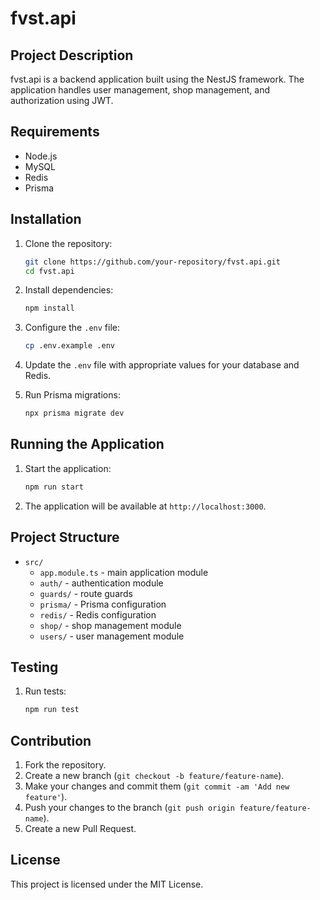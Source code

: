 # fvst.api

## Project Description

fvst.api is a backend application built using the NestJS framework. The application handles user management, shop management, and authorization using JWT.

## Requirements

- Node.js
- MySQL
- Redis
- Prisma

## Installation

1. Clone the repository:
    ```sh
    git clone https://github.com/your-repository/fvst.api.git
    cd fvst.api
    ```

2. Install dependencies:
    ```sh
    npm install
    ```

3. Configure the `.env` file:
    ```sh
    cp .env.example .env
    ```

4. Update the `.env` file with appropriate values for your database and Redis.

5. Run Prisma migrations:
    ```sh
    npx prisma migrate dev
    ```

## Running the Application

1. Start the application:
    ```sh
    npm run start
    ```

2. The application will be available at `http://localhost:3000`.

## Project Structure

- `src/`
  - `app.module.ts` - main application module
  - `auth/` - authentication module
  - `guards/` - route guards
  - `prisma/` - Prisma configuration
  - `redis/` - Redis configuration
  - `shop/` - shop management module
  - `users/` - user management module

## Testing

1. Run tests:
    ```sh
    npm run test
    ```

## Contribution

1. Fork the repository.
2. Create a new branch (`git checkout -b feature/feature-name`).
3. Make your changes and commit them (`git commit -am 'Add new feature'`).
4. Push your changes to the branch (`git push origin feature/feature-name`).
5. Create a new Pull Request.

## License

This project is licensed under the MIT License.
